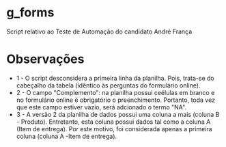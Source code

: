 # g_forms
Script relativo ao Teste de Automação do candidato André França


# Observações #
  * 1 - O script desconsidera a primeira linha da planilha. Pois, trata-se do cabeçalho da tabela (idêntico às perguntas do formulário online).
  * 2 - O campo "Complemento": na planilha possui ceélulas em branco e no formulário online é obrigatório o preenchimento. Portanto, toda vez que este campo estiver vazio, será adcionado o termo "NA".
  * 3 - A versão 2 da planilha de dados possui uma coluna a mais (coluna B - Produto). Entretanto, esta coluna possui dados tal como a coluna A (Item de entrega). Por este motivo, foi considerada apenas a primeira coluna (coluna A -Item de entrega).
